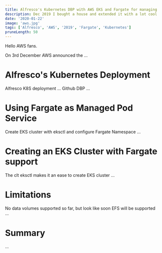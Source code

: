 ```yaml
---
title: Alfresco's Kubernetes DBP with AWS EKS and Fargate for managing Pods
description: Dec 2019 I bought a house and extended it with a lot cool and cost saving smart home devices/
date: '2020-01-22'
image: 'aws.jpg'
tags: ['Alfresco', 'AWS', '2019', 'Fargate', 'Kubernetes']
pruneLength: 50
---
```


Hello AWS fans.

On 3rd December AWS announced the ...

# Alfresco's Kubernetes Deployment
Alfresco K8S deployment ... Github DBP ...

# Using Fargate as Managed Pod Service
Create EKS cluster with eksctl and configure Fargate Namespace ...

# Creating an EKS Cluster with Fargate support
The clt eksctl makes it an ease to create EKS cluster ...

# Limitations
No data volumes supported so far, but look like soon EFS will be supported ...

# Summary
...